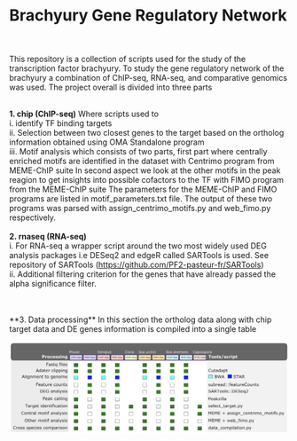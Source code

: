 # Brachyury Gene Regulatory Network
<br />
<br />
This repository is a collection of scripts used for the study of the transcription factor brachyury. To study the gene regulatory network of the brachyury a combination of ChIP-seq, RNA-seq, and comparative genomics was used.
The project overall is divided into three parts

<br />
<br />

**1. chip (ChIP-seq)** 
Where scripts used to 
<br />
  i. identify TF binding targets 
<br />
  ii. Selection between two closest genes to the target based on the ortholog information obtained using OMA Standalone program
<br />
  iii. Motif analysis which consists of two parts, first part where centrally enriched motifs are identified in the dataset with Centrimo program from MEME-ChIP suite 
       In second aspect we look at the other motifs in the peak reagion to get insights into possible cofactors to the TF with FIMO program from the MEME-ChIP suite
       The parameters for the MEME-ChIP and FIMO programs are listed in motif_parameters.txt file.
       The output of these two programs was parsed with assign_centrimo_motifs.py and web_fimo.py respectively. 
<br />
<br />
**2. rnaseq (RNA-seq)**
<br />
  i. For RNA-seq a wrapper script around the two most widely used DEG analysis packages i.e DESeq2 and edgeR called SARTools is used. 
     See repository of SARTools (https://github.com/PF2-pasteur-fr/SARTools)
<br />
  ii. Additional filtering criterion for the genes that have already passed the alpha significance filter.

<br />
<br />
**3. Data processing**
In this section the ortholog data along with chip target data and DE genes information is compiled into a single table


![alt text](https://github.com/dnyansagar/gene_regulatory_network/blob/master/support_scripts/projectLayout.png?raw=true)


